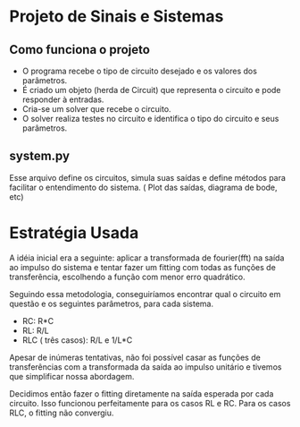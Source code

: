 # Projeto de Sinais e Sistemas

## Como funciona o projeto

* O programa recebe o tipo de circuito desejado e os valores dos parâmetros.
* É criado um objeto (herda de Circuit) que representa o circuito e pode responder à entradas.
* Cria-se um solver que recebe o circuito.
* O solver realiza testes no circuito e identifica o tipo do circuito e seus parâmetros.

## system.py

Esse arquivo define os circuitos, simula suas saídas e define métodos para facilitar o entendimento do sistema. ( Plot das saídas, diagrama de bode, etc)

# Estratégia Usada

A idéia inicial era a seguinte: aplicar a transformada de fourier(fft) na saída ao impulso do sistema e tentar fazer um fitting com todas as funções de transferência, escolhendo a função com menor erro quadrático.

Seguindo essa metodologia, conseguiríamos encontrar qual o circuito em questão e os seguintes parâmetros, para cada sistema.

* RC: R*C
* RL: R/L
* RLC ( três casos): R/L e 1/L*C

Apesar de inúmeras tentativas, não foi possível casar as funções de transferências com a transformada da saída ao impulso unitário e tivemos que simplificar nossa abordagem.

Decidimos então fazer o fitting diretamente na saída esperada por cada circuito. Isso funcionou perfeitamente para os casos RL e RC. Para os casos RLC, o fitting não convergiu.